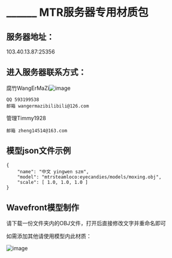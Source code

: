 ______ MTR服务器专用材质包
=

服务器地址：
-
103.40.13.87:25356

进入服务器联系方式：
-
腐竹WangErMaZi![image](https://github.com/user-attachments/assets/97c8b699-e723-4510-98b8-daae3c567c17)


    QQ 593199538
    邮箱 wangermazibilibili@126.com

管理Timmy1928

    邮箱 zheng14514@163.com

模型json文件示例
-
```
{
    "name": "中文 yingwen szm",
    "model": "mtrsteamloco:eyecandies/models/moxing.obj",
    "scale": [ 1.0, 1.0, 1.0 ]
}
```

Wavefront模型制作
-
请下载一份文件夹内的OBJ文件，打开后直接修改文字并重命名即可

如需添加其他请使用模型内此材质：

![image](https://github.com/user-attachments/assets/19d887e4-ff5b-482f-a51d-92c90fc400bc)
